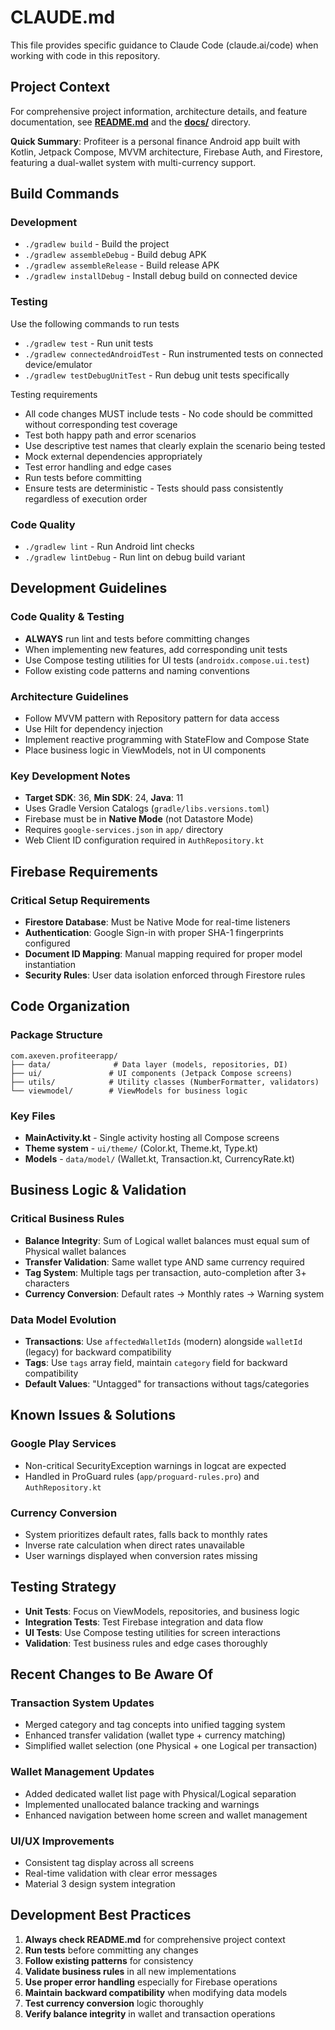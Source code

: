 # CLAUDE.md

This file provides specific guidance to Claude Code (claude.ai/code) when working with code in this repository.

## Project Context

For comprehensive project information, architecture details, and feature documentation, see **[README.md](README.md)** and the **[docs/](docs/)** directory.

**Quick Summary**: Profiteer is a personal finance Android app built with Kotlin, Jetpack Compose, MVVM architecture, Firebase Auth, and Firestore, featuring a dual-wallet system with multi-currency support.

## Build Commands

### Development
- `./gradlew build` - Build the project
- `./gradlew assembleDebug` - Build debug APK
- `./gradlew assembleRelease` - Build release APK
- `./gradlew installDebug` - Install debug build on connected device

### Testing

Use the following commands to run tests

- `./gradlew test` - Run unit tests
- `./gradlew connectedAndroidTest` - Run instrumented tests on connected device/emulator
- `./gradlew testDebugUnitTest` - Run debug unit tests specifically

Testing requirements

- All code changes MUST include tests - No code should be committed without corresponding test coverage
- Test both happy path and error scenarios
- Use descriptive test names that clearly explain the scenario being tested
- Mock external dependencies appropriately
- Test error handling and edge cases
- Run tests before committing
- Ensure tests are deterministic - Tests should pass consistently regardless of execution order

### Code Quality
- `./gradlew lint` - Run Android lint checks
- `./gradlew lintDebug` - Run lint on debug build variant

## Development Guidelines

### Code Quality & Testing
- **ALWAYS** run lint and tests before committing changes
- When implementing new features, add corresponding unit tests
- Use Compose testing utilities for UI tests (`androidx.compose.ui.test`)
- Follow existing code patterns and naming conventions

### Architecture Guidelines
- Follow MVVM pattern with Repository pattern for data access
- Use Hilt for dependency injection
- Implement reactive programming with StateFlow and Compose State
- Place business logic in ViewModels, not in UI components

### Key Development Notes
- **Target SDK**: 36, **Min SDK**: 24, **Java**: 11
- Uses Gradle Version Catalogs (`gradle/libs.versions.toml`)
- Firebase must be in **Native Mode** (not Datastore Mode)
- Requires `google-services.json` in `app/` directory
- Web Client ID configuration required in `AuthRepository.kt`

## Firebase Requirements

### Critical Setup Requirements
- **Firestore Database**: Must be Native Mode for real-time listeners
- **Authentication**: Google Sign-in with proper SHA-1 fingerprints configured
- **Document ID Mapping**: Manual mapping required for proper model instantiation
- **Security Rules**: User data isolation enforced through Firestore rules

## Code Organization

### Package Structure
```
com.axeven.profiteerapp/
├── data/              # Data layer (models, repositories, DI)
├── ui/               # UI components (Jetpack Compose screens)
├── utils/            # Utility classes (NumberFormatter, validators)
└── viewmodel/        # ViewModels for business logic
```

### Key Files
- **MainActivity.kt** - Single activity hosting all Compose screens
- **Theme system** - `ui/theme/` (Color.kt, Theme.kt, Type.kt)
- **Models** - `data/model/` (Wallet.kt, Transaction.kt, CurrencyRate.kt)

## Business Logic & Validation

### Critical Business Rules
- **Balance Integrity**: Sum of Logical wallet balances must equal sum of Physical wallet balances
- **Transfer Validation**: Same wallet type AND same currency required
- **Tag System**: Multiple tags per transaction, auto-completion after 3+ characters
- **Currency Conversion**: Default rates → Monthly rates → Warning system

### Data Model Evolution
- **Transactions**: Use `affectedWalletIds` (modern) alongside `walletId` (legacy) for backward compatibility
- **Tags**: Use `tags` array field, maintain `category` field for backward compatibility
- **Default Values**: "Untagged" for transactions without tags/categories

## Known Issues & Solutions

### Google Play Services
- Non-critical SecurityException warnings in logcat are expected
- Handled in ProGuard rules (`app/proguard-rules.pro`) and `AuthRepository.kt`

### Currency Conversion
- System prioritizes default rates, falls back to monthly rates
- Inverse rate calculation when direct rates unavailable
- User warnings displayed when conversion rates missing

## Testing Strategy

- **Unit Tests**: Focus on ViewModels, repositories, and business logic
- **Integration Tests**: Test Firebase integration and data flow
- **UI Tests**: Use Compose testing utilities for screen interactions
- **Validation**: Test business rules and edge cases thoroughly

## Recent Changes to Be Aware Of

### Transaction System Updates
- Merged category and tag concepts into unified tagging system
- Enhanced transfer validation (wallet type + currency matching)
- Simplified wallet selection (one Physical + one Logical per transaction)

### Wallet Management Updates
- Added dedicated wallet list page with Physical/Logical separation
- Implemented unallocated balance tracking and warnings
- Enhanced navigation between home screen and wallet management

### UI/UX Improvements
- Consistent tag display across all screens
- Real-time validation with clear error messages
- Material 3 design system integration

## Development Best Practices

1. **Always check README.md** for comprehensive project context
2. **Run tests** before committing any changes
3. **Follow existing patterns** for consistency
4. **Validate business rules** in all new implementations
5. **Use proper error handling** especially for Firebase operations
6. **Maintain backward compatibility** when modifying data models
7. **Test currency conversion** logic thoroughly
8. **Verify balance integrity** in wallet and transaction operations
